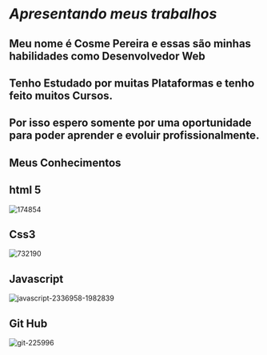# _*Apresentando meus trabalhos*_

## Meu nome é Cosme Pereira e essas são minhas habilidades como Desenvolvedor Web
## Tenho  Estudado por muitas Plataformas e tenho feito muitos Cursos.
## Por isso espero somente por uma oportunidade para poder aprender e evoluir profissionalmente.

## Meus Conhecimentos
## html 5
![174854](https://user-images.githubusercontent.com/85316738/148166022-3e047ca8-25cc-4f3e-a496-212f976cb50a.png)


## Css3
![732190](https://user-images.githubusercontent.com/85316738/148166261-2665d03b-f4f3-426d-8009-d9af134911fa.png)


## Javascript
![javascript-2336958-1982839](https://user-images.githubusercontent.com/85316738/148166436-2bb4c0c2-a14a-415e-881f-1d74378140e5.png)


## Git Hub
![git-225996](https://user-images.githubusercontent.com/85316738/148166193-5ebb5c50-1578-4a90-9e47-1b1250b277b2.png)

